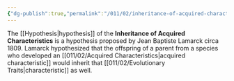 ```yaml
---
{"dg-publish":true,"permalink":"/011/02/inheritance-of-acquired-characteristics/","title":"Inheritance of Acquired Characteristics","tags":["BIOL422"],"noteIcon":"fallback","created":"2024-09-26T13:45:04.095-07:00","updated":"2024-09-26T15:20:08.427-07:00"}
---
```


The [[Hypothesis\|hypothesis]] of the **Inheritance of Acquired Characteristics** is a hypothesis proposed by Jean Baptiste Lamarck circa 1809. Lamarck hypothesized that the offspring of a parent from a species who developed an [[011/02/Acquired Characteristics\|acquired characteristic]] would inherit that [[011/02/Evolutionary Traits\|characteristic]] as well.